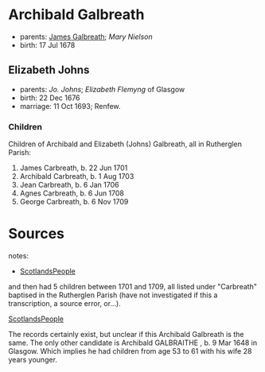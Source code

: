 # Archibald Galbreath

- parents: [James Galbreath](galbreath-james-1659.md); *Mary Nielson*
- birth: 17 Jul 1678

## Elizabeth Johns

- parents: *Jo. Johns*; *Elizabeth Flemyng* of Glasgow
- birth: 22 Dec 1676
- marriage: 11 Oct 1693; Renfew. 

### Children

Children of Archibald and Elizabeth (Johns) Galbreath, all in Rutherglen Parish:

1. James Carbreath, b. 22 Jun 1701
2. Archibald Carbreath, b. 1 Aug 1703
3. Jean Carbreath, b. 6 Jan 1706
4. Agnes Carbreath, b. 6 Jun 1708
5. George Carbreath, b. 6 Nov 1709

# Sources

notes:
* [ScotlandsPeople](https://www.scotlandspeople.gov.uk/record-results?search_type=people&event=M&record_type%5B0%5D=opr_marriages&church_type=Old%20Parish%20Registers&dl_cat=church&dl_rec=church-banns-marriages&surname=galbreath&surname_so=syn&forename_so=starts&sex=M&spouse_name=johns&spouse_name_so=exact&record=Church%20of%20Scotland%20%28old%20parish%20registers%29%20Roman%20Catholic%20Church%20Other%20churches)

and then had 5 children between 1701 and 1709, all listed under "Carbreath" baptised in the Rutherglen Parish (have not investigated if this a transcription, a source error, or...).

[ScotlandsPeople](https://www.scotlandspeople.gov.uk/record-results?search_type=people&event=%28B%20OR%20C%20OR%20S%29&record_type%5B0%5D=opr_births&church_type=Old%20Parish%20Registers&dl_cat=church&dl_rec=church-births-baptisms&surname=carbreath&surname_so=syn&forename_so=starts&from_year=1700&to_year=1710&parent_names=carbreath&parent_names_so=fuzzy&parent_name_two=johns&parent_name_two_so=exact&record=Church%20of%20Scotland%20%28old%20parish%20registers%29%20Roman%20Catholic%20Church%20Other%20churches&sort=asc&order=Date&field=year)

The records certainly exist, but unclear if this Archibald Galbreath is the same.  The only other candidate is Archibald GALBRAITHE , b. 9 Mar 1648 in Glasgow.  Which implies he had children from age 53 to 61 with his wife 28 years younger.
